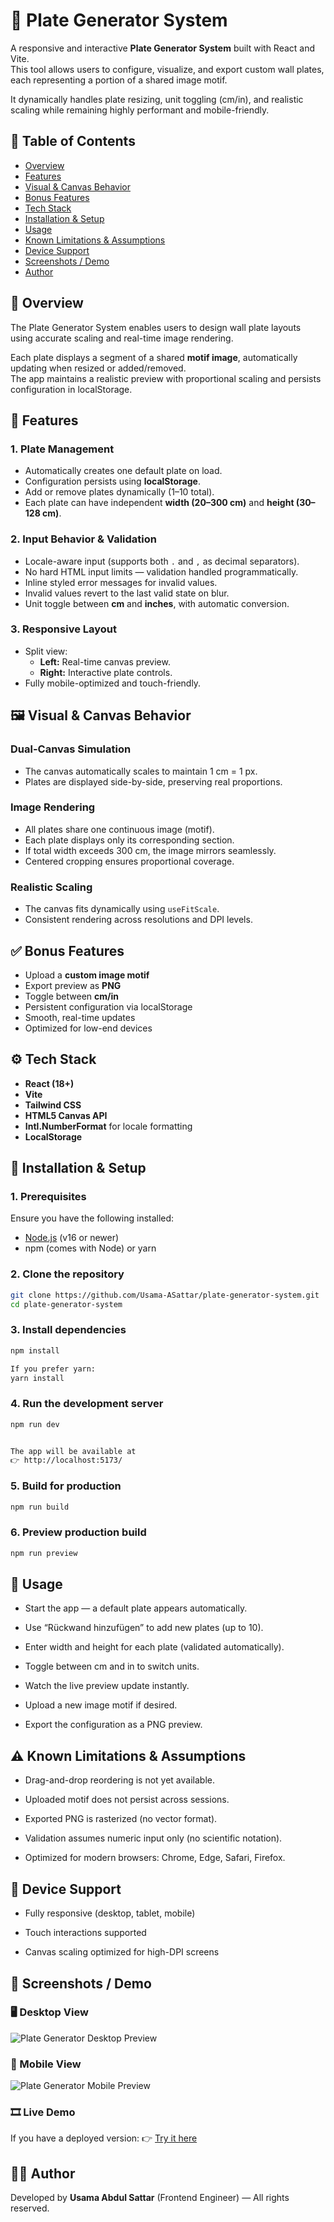 # 🧩 Plate Generator System

A responsive and interactive **Plate Generator System** built with React and Vite.  
This tool allows users to configure, visualize, and export custom wall plates, each representing a portion of a shared image motif.

It dynamically handles plate resizing, unit toggling (cm/in), and realistic scaling while remaining highly performant and mobile-friendly.

## 📖 Table of Contents

- [Overview](#overview)
- [Features](#features)
- [Visual & Canvas Behavior](#visual--canvas-behavior)
- [Bonus Features](#bonus-features)
- [Tech Stack](#tech-stack)
- [Installation & Setup](#installation--setup)
- [Usage](#usage)
- [Known Limitations & Assumptions](#known-limitations--assumptions)
- [Device Support](#device-support)
- [Screenshots / Demo](#screenshots--demo)
- [Author](#author)

<a name="overview"></a>

## 🧩 Overview

The Plate Generator System enables users to design wall plate layouts using accurate scaling and real-time image rendering.

Each plate displays a segment of a shared **motif image**, automatically updating when resized or added/removed.  
The app maintains a realistic preview with proportional scaling and persists configuration in localStorage.

<a name="features"></a>

## 🧰 Features

### 1. Plate Management

- Automatically creates one default plate on load.
- Configuration persists using **localStorage**.
- Add or remove plates dynamically (1–10 total).
- Each plate can have independent **width (20–300 cm)** and **height (30–128 cm)**.

### 2. Input Behavior & Validation

- Locale-aware input (supports both `.` and `,` as decimal separators).
- No hard HTML input limits — validation handled programmatically.
- Inline styled error messages for invalid values.
- Invalid values revert to the last valid state on blur.
- Unit toggle between **cm** and **inches**, with automatic conversion.

### 3. Responsive Layout

- Split view:
  - **Left:** Real-time canvas preview.
  - **Right:** Interactive plate controls.
- Fully mobile-optimized and touch-friendly.

<a name="visual--canvas-behavior"></a>

## 🖼️ Visual & Canvas Behavior

### Dual-Canvas Simulation

- The canvas automatically scales to maintain 1 cm = 1 px.
- Plates are displayed side-by-side, preserving real proportions.

### Image Rendering

- All plates share one continuous image (motif).
- Each plate displays only its corresponding section.
- If total width exceeds 300 cm, the image mirrors seamlessly.
- Centered cropping ensures proportional coverage.

### Realistic Scaling

- The canvas fits dynamically using `useFitScale`.
- Consistent rendering across resolutions and DPI levels.

<a name="bonus-features"></a>

## ✅ Bonus Features

- Upload a **custom image motif**
- Export preview as **PNG**
- Toggle between **cm/in**
- Persistent configuration via localStorage
- Smooth, real-time updates
- Optimized for low-end devices

<a name="tech-stack"></a>

## ⚙️ Tech Stack

- **React (18+)**
- **Vite**
- **Tailwind CSS**
- **HTML5 Canvas API**
- **Intl.NumberFormat** for locale formatting
- **LocalStorage**

<a name="installation--setup"></a>

## 🧭 Installation & Setup

### 1. Prerequisites

Ensure you have the following installed:

- [Node.js](https://nodejs.org/) (v16 or newer)
- npm (comes with Node) or yarn

### 2. Clone the repository

```bash
git clone https://github.com/Usama-ASattar/plate-generator-system.git
cd plate-generator-system
```

### 3. Install dependencies

```bash
npm install

If you prefer yarn:
yarn install
```

### 4. Run the development server

```bash
npm run dev


The app will be available at
👉 http://localhost:5173/
```

### 5. Build for production

```bash
npm run build
```

### 6. Preview production build

```bash
npm run preview
```

<a name="usage"></a>

## 🚀 Usage

- Start the app — a default plate appears automatically.

- Use “Rückwand hinzufügen” to add new plates (up to 10).

- Enter width and height for each plate (validated automatically).

- Toggle between cm and in to switch units.

- Watch the live preview update instantly.

- Upload a new image motif if desired.

- Export the configuration as a PNG preview.

<a name="known-limitations--assumptions"></a>

## ⚠️ Known Limitations & Assumptions

- Drag-and-drop reordering is not yet available.

- Uploaded motif does not persist across sessions.

- Exported PNG is rasterized (no vector format).

- Validation assumes numeric input only (no scientific notation).

- Optimized for modern browsers: Chrome, Edge, Safari, Firefox.

<a name="device-support"></a>

## 📱 Device Support

- Fully responsive (desktop, tablet, mobile)

- Touch interactions supported

- Canvas scaling optimized for high-DPI screens

<a name="screenshots--demo"></a>

## 📸 Screenshots / Demo

### 🖥️ Desktop View

![Plate Generator Desktop Preview](./docs/preview-destop.png)

### 📱 Mobile View

![Plate Generator Mobile Preview](./docs/preview-mobile.png)

### 🎞️ Live Demo

If you have a deployed version:
👉 [Try it here](https://plate-generator-system-psi.vercel.app/)

<a name="author"></a>

## 🧑‍💻 Author

Developed by **Usama Abdul Sattar** (Frontend Engineer) — All rights reserved.
